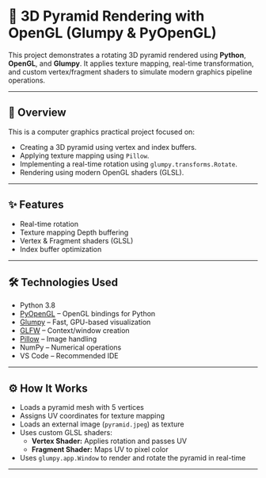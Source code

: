 # 🧱 3D Pyramid Rendering with OpenGL (Glumpy & PyOpenGL)

This project demonstrates a rotating 3D pyramid rendered using **Python**, **OpenGL**, and **Glumpy**. It applies texture mapping, real-time transformation, and custom vertex/fragment shaders to simulate modern graphics pipeline operations.

---

## 🧠 Overview

This is a computer graphics practical project focused on:
- Creating a 3D pyramid using vertex and index buffers.
- Applying texture mapping using `Pillow`.
- Implementing a real-time rotation using `glumpy.transforms.Rotate`.
- Rendering using modern OpenGL shaders (GLSL).

---

## ✨ Features

-  Real-time rotation
-  Texture mapping
   Depth buffering
-  Vertex & Fragment shaders (GLSL)
-  Index buffer optimization

---

## 🛠️ Technologies Used

- Python 3.8  
- [PyOpenGL](https://pypi.org/project/PyOpenGL/) – OpenGL bindings for Python  
- [Glumpy](https://glumpy.github.io/) – Fast, GPU-based visualization  
- [GLFW](https://www.glfw.org/) – Context/window creation  
- [Pillow](https://python-pillow.org/) – Image handling  
- NumPy – Numerical operations  
- VS Code – Recommended IDE

---

## ⚙️ How It Works

- Loads a pyramid mesh with 5 vertices
- Assigns UV coordinates for texture mapping
- Loads an external image (`pyramid.jpeg`) as texture
- Uses custom GLSL shaders:
  - **Vertex Shader:** Applies rotation and passes UV
  - **Fragment Shader:** Maps UV to pixel color
- Uses `glumpy.app.Window` to render and rotate the pyramid in real-time

---

